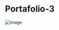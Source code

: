 # Portafolio-3

![image](https://user-images.githubusercontent.com/111392370/201837914-55015932-f447-487a-a74c-e47bb4e49855.png)
